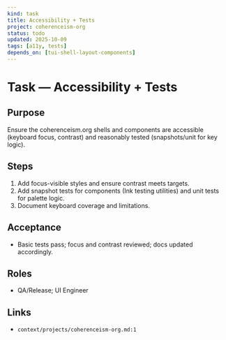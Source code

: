 ```yaml
---
kind: task
title: Accessibility + Tests
project: coherenceism-org
status: todo
updated: 2025-10-09
tags: [a11y, tests]
depends_on: [tui-shell-layout-components]
---
```


# Task — Accessibility + Tests

## Purpose
Ensure the coherenceism.org shells and components are accessible (keyboard focus, contrast) and reasonably tested (snapshots/unit for key logic).

## Steps
1) Add focus-visible styles and ensure contrast meets targets.
2) Add snapshot tests for components (Ink testing utilities) and unit tests for palette logic.
3) Document keyboard coverage and limitations.

## Acceptance
- Basic tests pass; focus and contrast reviewed; docs updated accordingly.

## Roles
- QA/Release; UI Engineer

## Links
- `context/projects/coherenceism-org.md:1`
